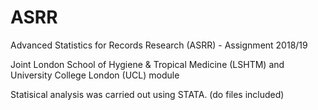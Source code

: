 # ASRR
Advanced Statistics for Records Research (ASRR) - Assignment 2018/19

Joint London School of Hygiene & Tropical Medicine (LSHTM) and University College London (UCL) module

Statisical analysis was carried out using STATA.
(do files included)
